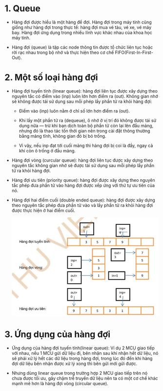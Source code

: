 # 1. Queue
- Hàng đợi được hiểu là một hàng để đợi. Hàng đợi trong máy tính cũng giống như hàng đợi trong thực tế: hàng đợi mua vé tàu, vé xe, vé máy bay. Hàng đợi ứng dụng trong nhiều lĩnh vực khác nhau của khoa học máy tính. 

- Hàng đợi (queue) là tập các node thông tin được tổ chức liên tục hoặc rời rạc nhau trong bộ nhớ và thực hiện theo cơ chế FIFO(First-In-First-Out).

# 2. Một số loại hàng đợi
- Hàng đợi tuyến tính (linear queue): hàng đợi liên tục được xây dựng theo nguyên tắc có điểm vào (inp) luôn lớn hơn điểm ra (out). Không gian nhớ sẽ không được tái sử dụng sau mỗi phép lấy phần tử ra khỏi hàng đợi:

  - Điểm vào (inp) luôn nằm ở chỉ số lớn hơn điểm ra (out).

  - Khi lấy một phần tử ra (dequeue), ô nhớ ở vị trí đó không được tái sử dụng nữa — trừ khi bạn dịch toàn bộ phần tử còn lại lên đầu mảng, nhưng đó là thao tác tốn thời gian nên trong cài đặt thông thường bằng mảng tĩnh, không gian đó bị bỏ trống.

  - Vì vậy, nếu inp đạt tới cuối mảng thì hàng đợi bị coi là đầy, ngay cả khi còn ô trống ở đầu mảng.

- Hàng đợi vòng (curcular queue): hàng đợi liên tục được xây dựng theo nguyên tắc không gian nhớ sẽ được tái sử dụng sau mỗi phép lấy phần tử ra khỏi hàng đợi.

- Hàng đợi ưu tiên (priority queue): hàng đợi được xây dựng theo nguyên tắc phép đưa phần tử vào hàng đợi được xếp ứng với thứ tự ưu tiên của nó.

- Hàng đợi hai điểm cuối (double ended queue): hàng đợi được xây dựng theo nguyên tắc phép đưa phần tử vào và lấy phần tử ra khỏi hàng đợi được thực hiện ở hai điểm cuối.

    ![](../image/10.%20Queue/image_0.jpg)

# 3. Ứng dụng của hàng đợi

- Ứng dụng của hàng đợi tuyến tính(linear queue): Ví dụ 2 MCU giao tiếp với nhau, nếu 1 MCU gửi dữ liệu đi, bên nhận sau khi nhận hết dữ liệu, nó sẽ phải xử lý hết các dữ liệu trong hàng đợi, trong lúc đó đến khi hàng đợi dữ liệu bên nhận được xử lý xong thì bên gửi mới gửi được.

- Nhưng dùng linear queue trong trường hợp 2 MCU giao tiếp trên nó chưa được tối ưu, gây chậm trễ truyền dữ liệu nên ta có một cơ chế khác mạnh mẽ hơn là hàng đợi vòng (circular queue).